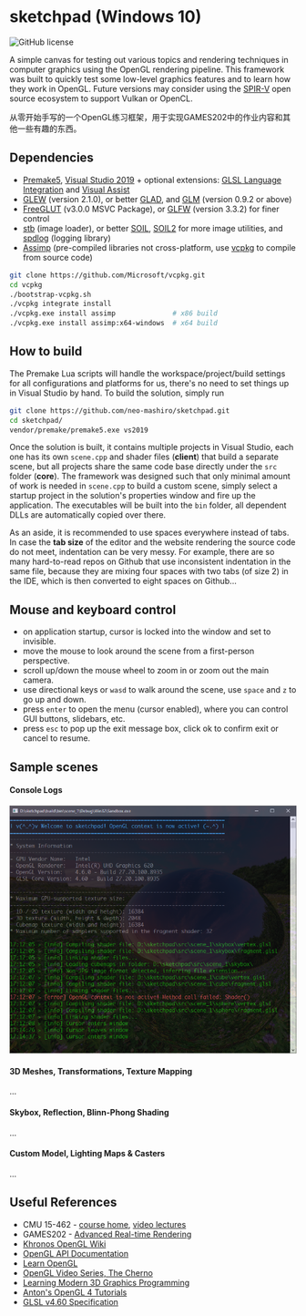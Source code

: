 # sketchpad (Windows 10)

![GitHub license](https://img.shields.io/github/license/neo-mashiro/sketchpad?color=orange&label=License&style=plastic)

A simple canvas for testing out various topics and rendering techniques in computer graphics using the OpenGL rendering pipeline. This framework was built to quickly test some low-level graphics features and to learn how they work in OpenGL. Future versions may consider using the [SPIR-V](https://www.khronos.org/spir/) open source ecosystem to support Vulkan or OpenCL.

从零开始手写的一个OpenGL练习框架，用于实现GAMES202中的作业内容和其他一些有趣的东西。

## Dependencies

- [Premake5](https://github.com/premake/premake-core), [Visual Studio 2019](https://visualstudio.microsoft.com/downloads/) + optional extensions: [GLSL Language Integration](https://marketplace.visualstudio.com/items?itemName=DanielScherzer.GLSL) and [Visual Assist](https://www.wholetomato.com/)
- [GLEW](https://en.wikipedia.org/wiki/OpenGL_Extension_Wrangler_Library) (version 2.1.0), or better [GLAD](https://glad.dav1d.de/), and [GLM](https://glm.g-truc.net/0.9.2/api/index.html) (version 0.9.2 or above)
- [FreeGLUT](https://en.wikipedia.org/wiki/FreeGLUT) (v3.0.0 MSVC Package), or [GLFW](https://en.wikipedia.org/wiki/GLFW) (version 3.3.2) for finer control
- [stb](https://github.com/nothings/stb) (image loader), or better [SOIL](https://github.com/littlstar/soil), [SOIL2](https://github.com/SpartanJ/SOIL2) for more image utilities, and [spdlog](https://github.com/gabime/spdlog) (logging library)
- [Assimp](https://github.com/assimp/assimp) (pre-compiled libraries not cross-platform, use [vcpkg](https://github.com/microsoft/vcpkg) to compile from source code)
```bash
git clone https://github.com/Microsoft/vcpkg.git
cd vcpkg
./bootstrap-vcpkg.sh
./vcpkg integrate install
./vcpkg.exe install assimp              # x86 build
./vcpkg.exe install assimp:x64-windows  # x64 build
```

## How to build

The Premake Lua scripts will handle the workspace/project/build settings for all configurations and platforms for us, there's no need to set things up in Visual Studio by hand. To build the solution, simply run
```bash
git clone https://github.com/neo-mashiro/sketchpad.git
cd sketchpad/
vendor/premake/premake5.exe vs2019
```
Once the solution is built, it contains multiple projects in Visual Studio, each one has its own `scene.cpp` and shader files (**client**) that build a separate scene, but all projects share the same code base directly under the `src` folder (**core**). The framework was designed such that only minimal amount of work is needed in `scene.cpp` to build a custom scene, simply select a startup project in the solution's properties window and fire up the application. The executables will be built into the `bin` folder, all dependent DLLs are automatically copied over there.

As an aside, it is recommended to use spaces everywhere instead of tabs. In case the **tab size** of the editor and the website rendering the source code do not meet, indentation can be very messy. For example, there are so many hard-to-read repos on Github that use inconsistent indentation in the same file, because they are mixing four spaces with two tabs (of size 2) in the IDE, which is then converted to eight spaces on Github...

## Mouse and keyboard control

- on application startup, cursor is locked into the window and set to invisible.
- move the mouse to look around the scene from a first-person perspective.
- scroll up/down the mouse wheel to zoom in or zoom out the main camera.
- use directional keys or `wasd` to walk around the scene, use `space` and `z` to go up and down.
- press `enter` to open the menu (cursor enabled), where you can control GUI buttons, slidebars, etc.
- press `esc` to pop up the exit message box, click ok to confirm exit or cancel to resume.

## Sample scenes

#### Console Logs
![image](media/console.png)

#### 3D Meshes, Transformations, Texture Mapping
...

#### Skybox, Reflection, Blinn-Phong Shading
...

#### Custom Model, Lighting Maps & Casters
...



## Useful References

- CMU 15-462 - [course home](http://15462.courses.cs.cmu.edu/fall2020/home), [video lectures](https://www.youtube.com/playlist?list=PL9_jI1bdZmz2emSh0UQ5iOdT2xRHFHL7E)
- GAMES202 - [Advanced Real-time Rendering](https://sites.cs.ucsb.edu/~lingqi/teaching/games202.html)
- [Khronos OpenGL Wiki](https://www.khronos.org/opengl/wiki/Main_Page)
- [OpenGL API Documentation](http://docs.gl/)
- [Learn OpenGL](https://learnopengl.com)
- [OpenGL Video Series, The Cherno](https://www.youtube.com/playlist?list=PLlrATfBNZ98foTJPJ_Ev03o2oq3-GGOS2)
- [Learning Modern 3D Graphics Programming](https://paroj.github.io/gltut/)
- [Anton's OpenGL 4 Tutorials](https://antongerdelan.net/opengl/)
- [GLSL v4.60 Specification](https://github.com/neo-mashiro/sketchpad/blob/main/res/GLSL%20v4.60%20Spec.pdf)
